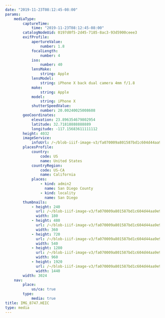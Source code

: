 ```yaml
---
date: "2019-11-23T08:12:45-08:00"
params:
    mediaType:
        captureTime:
            time: "2019-11-23T08:12:45-08:00"
        catalogNodeUid: 0197d0f5-2d45-7185-8ac3-93d5900ceee3
        exifProfile:
            apertureValue:
                number: 1.8
            focalLength:
                number: 4
            iso:
                number: 40
            lensMake:
                string: Apple
            lensModel:
                string: iPhone X back dual camera 4mm f/1.8
            make:
                string: Apple
            model:
                string: iPhone X
            shutterSpeedValue:
                number: 20.00240025008608
        geoCoordinates:
            elevation: 23.896354679802954
            latitude: 32.71818888888889
            longitude: -117.15683611111112
        height: 4032
        imageService:
            infoUrl: /~/blob-iiif-image-v3/fa070009a801587bd1c604d44aa9e9622fc44223191df14c6ed00ff5eac48502/info.json
        placesProfile:
            country:
                code: US
                name: United States
            countryRegion:
                code: US-CA
                name: California
            places:
                - kind: admin2
                  name: San Diego County
                - kind: locality
                  name: San Diego
        thumbnails:
            - height: 240
              url: /~/blob-iiif-image-v3/fa070009a801587bd1c604d44aa9e9622fc44223191df14c6ed00ff5eac48502/full/180%2C240/0/default.jpg
              width: 180
            - height: 480
              url: /~/blob-iiif-image-v3/fa070009a801587bd1c604d44aa9e9622fc44223191df14c6ed00ff5eac48502/full/360%2C480/0/default.jpg
              width: 360
            - height: 720
              url: /~/blob-iiif-image-v3/fa070009a801587bd1c604d44aa9e9622fc44223191df14c6ed00ff5eac48502/full/540%2C720/0/default.jpg
              width: 540
            - height: 1280
              url: /~/blob-iiif-image-v3/fa070009a801587bd1c604d44aa9e9622fc44223191df14c6ed00ff5eac48502/full/960%2C1280/0/default.jpg
              width: 960
            - height: 1920
              url: /~/blob-iiif-image-v3/fa070009a801587bd1c604d44aa9e9622fc44223191df14c6ed00ff5eac48502/full/1440%2C1920/0/default.jpg
              width: 1440
        width: 3024
    nav:
        place:
            us/ca: true
        type:
            media: true
title: IMG_8747.HEIC
type: media
---
```

